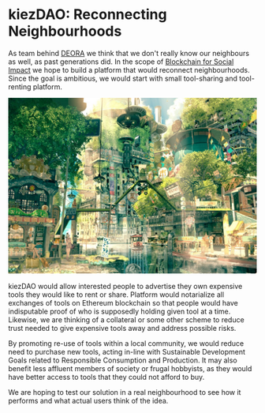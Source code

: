 # kiezDAO: Reconnecting Neighbourhoods

As team behind [DEORA](https://www.deora.earth/) we think that we don't really know our neighbours as well, as past generations did. In the scope of [Blockchain for Social Impact](https://blockchainforsocialimpact.com/) we hope to build a platform that would reconnect neighbourhoods. Since the goal is ambitious, we would start with small tool-sharing and tool-renting platform.

![solarpunk lesbian summer](img/solarpunk123.jpeg "reconnecting neighbourhoods")

kiezDAO would allow interested people to advertise they own expensive tools they would like to rent or share. Platform would notarialize all exchanges of tools on Ethereum blockchain so that people would have indisputable proof of who is supposedly holding given tool at a time. Likewise, we are thinking of a collateral or some other scheme to reduce trust needed to give expensive tools away and address possible risks. 

By promoting re-use of tools within a local community, we would reduce need to purchase new tools, acting in-line with Sustainable Development Goals related to Responsible Consumption and Production. It may also benefit less affluent members of society or frugal hobbyists, as they would have better access to tools that they could not afford to buy. 

We are hoping to test our solution in a real neighbourhood to see how it performs and what actual users think of the idea. 

